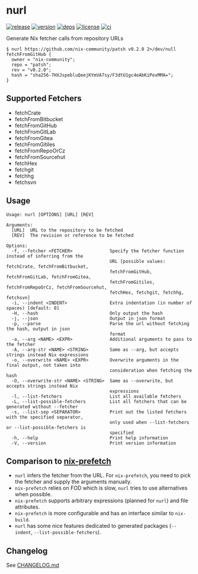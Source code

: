 # nurl

[![release](https://img.shields.io/github/v/release/nix-community/nurl?logo=github&style=flat-square)](https://github.com/nix-community/nurl/releases)
[![version](https://img.shields.io/crates/v/nurl?logo=rust&style=flat-square)][crate]
[![deps](https://deps.rs/repo/github/nix-community/nurl/status.svg?style=flat-square&compact=true)](https://deps.rs/repo/github/nix-community/nurl)
[![license](https://img.shields.io/badge/license-MPL--2.0-blue?style=flat-square)](https://www.mozilla.org/en-US/MPL/2.0)
[![ci](https://img.shields.io/github/actions/workflow/status/nix-community/nurl/ci.yml?label=ci&logo=github-actions&style=flat-square)](https://github.com/nix-community/nurl/actions?query=workflow:ci)

Generate Nix fetcher calls from repository URLs

```console
$ nurl https://github.com/nix-community/patsh v0.2.0 2>/dev/null
fetchFromGitHub {
  owner = "nix-community";
  repo = "patsh";
  rev = "v0.2.0";
  hash = "sha256-7HXJspebluQeejKYmVA7sy/F3dtU1gc4eAbKiPexMMA=";
}
```

## Supported Fetchers

- fetchCrate
- fetchFromBitbucket
- fetchFromGitHub
- fetchFromGitLab
- fetchFromGitea
- fetchFromGitiles
- fetchFromRepoOrCz
- fetchFromSourcehut
- fetchHex
- fetchgit
- fetchhg
- fetchsvn

## Usage

```
Usage: nurl [OPTIONS] [URL] [REV]

Arguments:
  [URL]  URL to the repository to be fetched
  [REV]  The revision or reference to be fetched

Options:
  -f, --fetcher <FETCHER>              Specify the fetcher function instead of inferring from the
                                       URL [possible values: fetchCrate, fetchFromBitbucket,
                                       fetchFromGitHub, fetchFromGitLab, fetchFromGitea,
                                       fetchFromGitiles, fetchFromRepoOrCz, fetchFromSourcehut,
                                       fetchHex, fetchgit, fetchhg, fetchsvn]
  -i, --indent <INDENT>                Extra indentation (in number of spaces) [default: 0]
  -H, --hash                           Only output the hash
  -j, --json                           Output in json format
  -p, --parse                          Parse the url without fetching the hash, output in json
                                       format
  -a, --arg <NAME> <EXPR>              Additional arguments to pass to the fetcher
  -A, --arg-str <NAME> <STRING>        Same as --arg, but accepts strings instead Nix expressions
  -o, --overwrite <NAME> <EXPR>        Overwrite arguments in the final output, not taken into
                                       consideration when fetching the hash
  -O, --overwrite-str <NAME> <STRING>  Same as --overwrite, but accepts strings instead Nix
                                       expressions
  -l, --list-fetchers                  List all available fetchers
  -L, --list-possible-fetchers         List all fetchers that can be generated without --fetcher
  -s, --list-sep <SEPARATOR>           Print out the listed fetchers with the specified separator,
                                       only used when --list-fetchers or --list-possible-fetchers is
                                       specified
  -h, --help                           Print help information
  -V, --version                        Print version information
```

## Comparison to [nix-prefetch](https://github.com/msteen/nix-prefetch)

- `nurl` infers the fetcher from the URL. For `nix-prefetch`, you need to pick the fetcher and supply the arguments manually.
- `nix-prefetch` relies on FOD which is slow, `nurl` tries to use alternatives when possible.
- `nix-prefetch` supports arbitrary expressions (planned for `nurl`) and file attributes.
- `nix-prefetch` is more configurable and has an interface similar to `nix-build`.
- `nurl` has some nice features dedicated to generated packages (`--indent`, `--list-possible-fetchers`).

## Changelog

See [CHANGELOG.md](CHANGELOG.md)

[crate]: https://crates.io/crates/nurl

